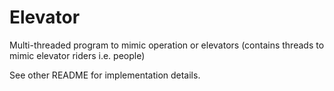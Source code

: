 Elevator
========

Multi-threaded program to mimic operation or elevators (contains threads to mimic elevator riders i.e. people)




See other README for implementation details.
